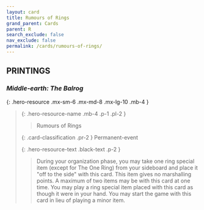 ```yaml
---
layout: card
title: Rumours of Rings
grand_parent: Cards
parent: R
search_exclude: false
nav_exclude: false
permalink: /cards/rumours-of-rings/
---
```


## PRINTINGS


### _Middle-earth: The Balrog_

{: .hero-resource .mx-sm-6 .mx-md-8 .mx-lg-10 .mb-4 }
> {: .hero-resource-name .mb-4 .p-1 .pl-2 }
> > <div class="card-mp"></div>
> > <div class="card-name">Rumours of Rings</div>
>
> {: .card-classification .pr-2 }
> Permanent-event
>
> {: .hero-resource-text .black-text .p-2 }
> > During your organization phase, you may take one ring special item (except for The One Ring) from your sideboard and place it "off to the side" with this card. This item gives no marshalling points. A maximum of two items may be with this card at one time. You may play a ring special item placed with this card as though it were in your hand. You may start the game with this card in lieu of playing a minor item.  
> 
